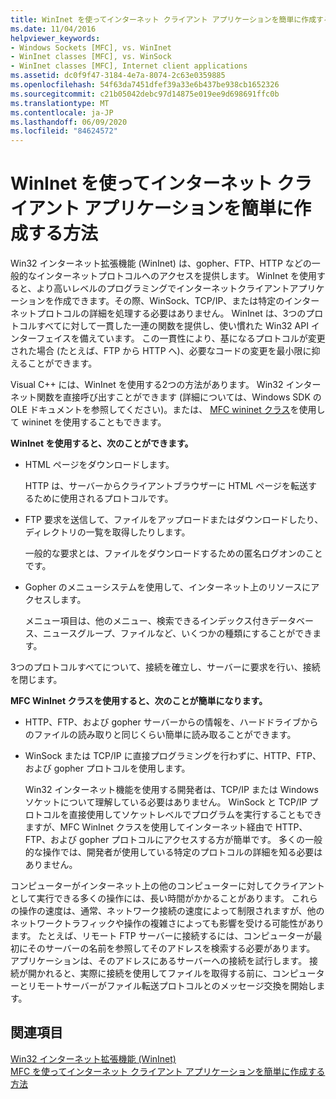 ```yaml
---
title: WinInet を使ってインターネット クライアント アプリケーションを簡単に作成する方法
ms.date: 11/04/2016
helpviewer_keywords:
- Windows Sockets [MFC], vs. WinInet
- WinInet classes [MFC], vs. WinSock
- WinInet classes [MFC], Internet client applications
ms.assetid: dc0f9f47-3184-4e7a-8074-2c63e0359885
ms.openlocfilehash: 54f63da7451dfef39a33e6b437be938cb1652326
ms.sourcegitcommit: c21b05042debc97d14875e019ee9d698691ffc0b
ms.translationtype: MT
ms.contentlocale: ja-JP
ms.lasthandoff: 06/09/2020
ms.locfileid: "84624572"
---
```

# <a name="how-wininet-makes-it-easier-to-create-internet-client-applications"></a>WinInet を使ってインターネット クライアント アプリケーションを簡単に作成する方法

Win32 インターネット拡張機能 (WinInet) は、gopher、FTP、HTTP などの一般的なインターネットプロトコルへのアクセスを提供します。 WinInet を使用すると、より高いレベルのプログラミングでインターネットクライアントアプリケーションを作成できます。その際、WinSock、TCP/IP、または特定のインターネットプロトコルの詳細を処理する必要はありません。 WinInet は、3つのプロトコルすべてに対して一貫した一連の関数を提供し、使い慣れた Win32 API インターフェイスを備えています。 この一貫性により、基になるプロトコルが変更された場合 (たとえば、FTP から HTTP へ)、必要なコードの変更を最小限に抑えることができます。

Visual C++ には、WinInet を使用する2つの方法があります。 Win32 インターネット関数を直接呼び出すことができます (詳細については、Windows SDK の OLE ドキュメントを参照してください)。または、 [MFC wininet クラス](mfc-classes-for-creating-internet-client-applications.md)を使用して wininet を使用することもできます。

**WinInet を使用すると、次のことができます。**

- HTML ページをダウンロードします。

   HTTP は、サーバーからクライアントブラウザーに HTML ページを転送するために使用されるプロトコルです。

- FTP 要求を送信して、ファイルをアップロードまたはダウンロードしたり、ディレクトリの一覧を取得したりします。

   一般的な要求とは、ファイルをダウンロードするための匿名ログオンのことです。

- Gopher のメニューシステムを使用して、インターネット上のリソースにアクセスします。

   メニュー項目は、他のメニュー、検索できるインデックス付きデータベース、ニュースグループ、ファイルなど、いくつかの種類にすることができます。

3つのプロトコルすべてについて、接続を確立し、サーバーに要求を行い、接続を閉じます。

**MFC WinInet クラスを使用すると、次のことが簡単になります。**

- HTTP、FTP、および gopher サーバーからの情報を、ハードドライブからのファイルの読み取りと同じくらい簡単に読み取ることができます。

- WinSock または TCP/IP に直接プログラミングを行わずに、HTTP、FTP、および gopher プロトコルを使用します。

   Win32 インターネット機能を使用する開発者は、TCP/IP または Windows ソケットについて理解している必要はありません。 WinSock と TCP/IP プロトコルを直接使用してソケットレベルでプログラムを実行することもできますが、MFC WinInet クラスを使用してインターネット経由で HTTP、FTP、および gopher プロトコルにアクセスする方が簡単です。 多くの一般的な操作では、開発者が使用している特定のプロトコルの詳細を知る必要はありません。

コンピューターがインターネット上の他のコンピューターに対してクライアントとして実行できる多くの操作には、長い時間がかかることがあります。 これらの操作の速度は、通常、ネットワーク接続の速度によって制限されますが、他のネットワークトラフィックや操作の複雑さによっても影響を受ける可能性があります。 たとえば、リモート FTP サーバーに接続するには、コンピューターが最初にそのサーバーの名前を参照してそのアドレスを検索する必要があります。 アプリケーションは、そのアドレスにあるサーバーへの接続を試行します。 接続が開かれると、実際に接続を使用してファイルを取得する前に、コンピューターとリモートサーバーがファイル転送プロトコルとのメッセージ交換を開始します。

## <a name="see-also"></a>関連項目

[Win32 インターネット拡張機能 (WinInet)](win32-internet-extensions-wininet.md)<br/>
[MFC を使ってインターネット クライアント アプリケーションを簡単に作成する方法](how-mfc-makes-it-easier-to-create-internet-client-applications.md)
